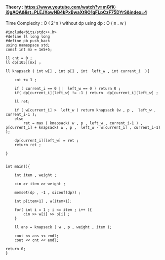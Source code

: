 #### Theory : https://www.youtube.com/watch?v=mGfK-j9gAQA&list=PLEJXowNB4kPxBwaXtRO1qFLpCzF75DYrS&index=4

Time Complexity : O ( 2^n ) without dp
using dp : O ( n . w )

```
#include<bits/stdc++.h>
#define ll long long
#define pb push_back
using namespace std;
const int mx = 1e5+5;

ll cnt = 0 ;
ll dp[105][mx] ;

ll knapsack ( int w[] , int p[] , int  left_w , int current_i  ){

    cnt += 1 ;

    if ( current_i == 0 ||  left_w == 0 ) return 0 ;
    if( dp[current_i][left_w] != -1 ) return  dp[current_i][left_w] ;
    
    ll ret;

    if ( w[current_i] >  left_w ) return knapsack (w , p ,  left_w , current_i-1 );
    else
        ret = max ( knapsack( w , p , left_w , current_i-1 ) , p[current_i] + knapsack( w , p ,  left_w - w[current_i] , current_i-1) );
    
    dp[current_i][left_w] = ret ;
    return ret ;

}


int main(){

    int item , weight ;

    cin >> item >> weight ;

    memset(dp , -1 , sizeof(dp)) ;

    int p[item+1] , w[item+1];

    for( int i = 1 ; i <= item ; i++ ){
        cin >> w[i] >> p[i] ;
    }

    ll ans = knapsack ( w , p , weight , item );

    cout << ans << endl;
    cout << cnt << endl;

return 0;
}

```

